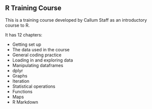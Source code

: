 ## R Training Course

This is a training course developed by Callum Staff as an introductory course to R.

It has 12 chapters:

* Getting set up
* The data used in the course
* General coding practice
* Loading in and exploring data
* Manipulating dataframes
* dplyr
* Graphs
* Iteration
* Statistical operations
* Functions
* Maps
* R Markdown
